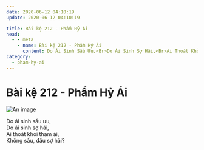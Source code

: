 ```yaml
---
date: 2020-06-12 04:10:19
update: 2020-06-12 04:10:19

title: Bài kệ 212 - Phẩm Hỷ Ái
head:
  - - meta
    - name: Bài kệ 212 - Phẩm Hỷ Ái
      content: Do Ái Sinh Sầu Ưu,<Br>Do Ái Sinh Sợ Hãi,<Br>Ai Thoát Khỏi Tham Ái,<Br>Không Sầu, Đâu Sợ Hãi?<Br>
category:
  - pham-hy-ai
---
```


# Bài kệ 212 - Phẩm Hỷ Ái

![An image](/img/pham-hy-ai/pham-hy-ai-212.jpg)

Do ái sinh sầu ưu,<br>Do ái sinh sợ hãi,<br>Ai thoát khỏi tham ái,<br>Không sầu, đâu sợ hãi?<br>
